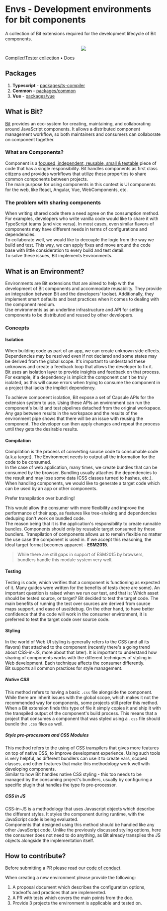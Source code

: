 # Envs - Development environments for bit components

A collection of Bit extensions required for the development lifecycle of Bit components.

<p align="center">
  <a href="https://bit.dev/bit/envs"><img src="https://storage.googleapis.com/bit-docs/Screen%20Shot%202019-06-06%20at%201.26.32%20PM.png"></a>
</p>

[Compiler/Tester collection](https://bit.dev/bit/envs) • [Docs](https://docs.bit.dev/docs/building-components.html)

## Packages

1. **Typescript** - [packages/ts-compiler](https://github.com/teambit/envs/tree/master/packages/ts-compiler)
2. **Common** - [packages/common](https://github.com/teambit/envs/tree/master/packages/common)
3. **Vue** - [packages/vue](https://github.com/teambit/envs/tree/master/packages/vue)

## What is Bit?

[Bit](www.github.com/teambit/bit) provides an eco-system for creating, maintaining, and collaborating around JavaScript components. It allows a distributed component management workflow, so both maintainers and consumers can collaborate on component together.

### What are Components?

Component is a [focused, independent, reusable, small & testable](https://addyosmani.com/first/) piece of code that has a single responsibility. Bit handles components as first class citizens and provides workflows that utilize these properties to share common components between projects.  
The main purpose for using components in this context is UI components for the web, like React, Angular, Vue, WebComponents, etc.

### The problem with sharing components

When writing shared code there a need agree on the consumption method. For examples, developers who write vanilla code would like to share it with TypeScript teams (and vice versa). In most cases, even similar flavors of components may have different needs in terms of configurations and dependencies.  
To collaborate well, we would like to decouple the logic from the way we build and test. This way, we can apply fixes and move around the code base with little consideration to every build and test detail.  
To solve these issues, Bit implements Environments.

## What is an Environment?

Environments are Bit extensions that are aimed to help with the development of Bit components and accommodate reusability. They provide an integration between Bit and the developers' toolset. Additionally, they implement smart defaults and best practices when it comes to dealing with the component medium.  
Use environments as an underline infrastructure and API for setting components to be distributed and reused by other developers.

### Concepts

#### Isolation

When building code as part of an app, we can create unknown side effects. Dependencies may be resolved even if not declared and some states may be derived from the global scope. It's important to understand these unknowns and create a feedback loop that allows the developer to fix it.  
Bit uses an isolation layer to provide insights and feedback on that process. For example, if a dependency is implicit the component can't be truly isolated, as this will cause errors when trying to consume the component in a project that lacks the implicit dependency.

To achieve component isolation, Bit expose a set of Capsule APIs for the extension system to use. Using these APIs an environment can run the component's build and test pipelines detached from the original workspace.  
Any gap between results in the workspace and the results of the environment pipe shows that there will be an issue with reusing the component. The developer can then apply changes and repeat the process until they gets the desirable results.

#### Compilation

Compilation is the process of converting source code to consumable code (a.k.a target). The Environment needs to output all the information for the code to be consumed.  
In the case of web application, many times, we create bundles that can be consumed by the browser. Bundling usually attaches the dependencies to the result and may lose some data (CSS classes turned to hashes, etc.). When handling components, we would like to generate a target code which can be used by an app or other components.

Prefer transpilation over bundling!

This would allow the consumer with more flexibility and improve the performance of their app, as features like tree-shaking and dependencies deduping don't work on bundled code.  
The reason being that it is the application's responsibility to create runnable bundles. Components should only by reusable target consumed by those bundlers. Transpilation of components allows us to remain flexible no matter the use case the component is used in. If we accept this reasoning, the ideal target format becomes apparent - **ESM2015**.

> While there are still gaps in support of ESM2015 by browsers, bundlers handle this module system very well.

#### Testing

Testing is code, which verifies that a component is functioning as expected of it. Many guides were written for the benefits of tests (here are some). An important question is raised when we run our test, and that is: Which asset should be tested source, or target? Bit decided to test the target code. The main benefits of running the test over sources are derived from source maps support, and ease of use/debug. On the other hand, to have better confidence that the code will work in the consumer environment, it is preferred to test the target code over source code.

#### Styling

In the world of Web UI styling is generally refers to the CSS (and all its flavors) that attached to the component (recently there's a going trend about CSS-in-JS, more about that later). It is important to understand how sharing of components works with the different techniques of styling in Web development. Each technique affects the consumer differently.  
Bit supports all common practices for style management.

##### Native CSS

This method refers to having a basic `.css` file alongside the component. While there are inherit issues with the global scope, which makes it not the recommended way for components, some projects still prefer this method.  
When a Bit extension finds this type of file it simply copies it and ship it with the transpiled output of the component's build process. This means that a project that consumes a component that was styled using a `.css` file should bundle the `.css` files as well.

##### Style pre-processors and CSS Modules

This method refers to the using of CSS transpilers that gives more features on top of native CSS, to improve development experience. Using such tools is very helpful, as different bundlers can use it to create vars, scoped classes, and other features that make this methodology work well with developing components.  
Similar to how Bit handles native CSS styling - this too needs to be managed by the consuming project's bundlers, usually by configuring a specific plugin that handles the type fo pre-processor.

##### CSS in JS

CSS-in-JS is a methodology that uses Javascript objects which describe the different styles. It styles the component during runtime, with the JavaScript code is being evaluated.  
Components that designed using this method should be handled like any other JavaScript code. Unlike the previously discussed styling options, here the consumer does not need to do anything, as Bit already transpiles the JS objects alongside the implementation itself.

## How to contribute?

Before submitting a PR please read our [code of conduct](https://github.com/teambit/bit/blob/master/CODE_OF_CONDUCT.md).

When creating a new environment please provide the following:

1. A proposal document which describes the configuration options, tradeoffs and practices that are implemented.
2. A PR with tests which covers the main points from the doc.
3. Provide 3 projects the environment is applicable and tested on.
